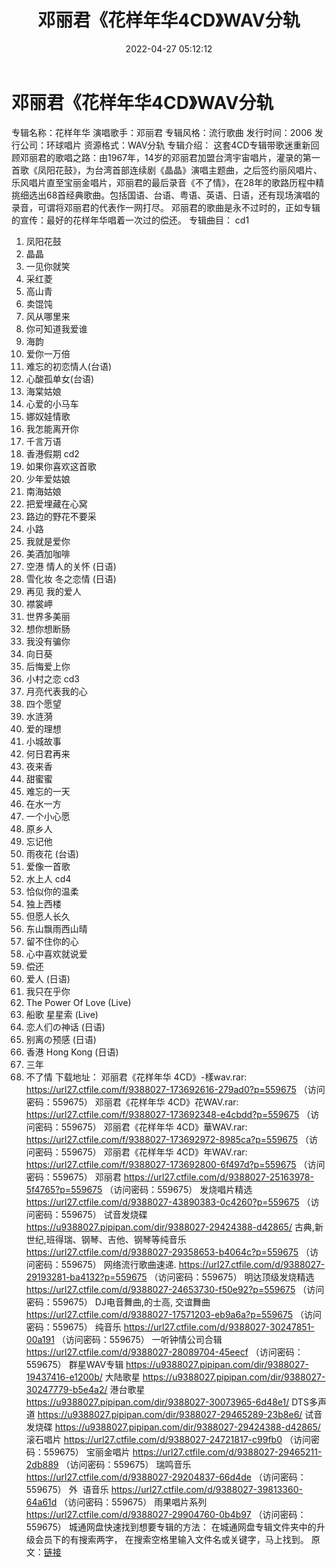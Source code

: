 ﻿---
title: 邓丽君《花样年华4CD》WAV分轨
date: 2022-04-27 05:12:12
categories: WAV车载音乐、镜像
tags: 国语流行
---
# 邓丽君《花样年华4CD》WAV分轨

专辑名称：花样年华
演唱歌手：邓丽君
专辑风格：流行歌曲
发行时间：2006
发行公司：环球唱片
资源格式：WAV分轨
专辑介绍：
这套4CD专辑带歌迷重新回顾邓丽君的歌唱之路：由1967年，14岁的邓丽君加盟台湾宇宙唱片，灌录的第一首歌《凤阳花鼓》，为台湾首部连续剧《晶晶》演唱主题曲，之后签约丽风唱片、乐风唱片直至宝丽金唱片，邓丽君的最后录音《不了情》，在28年的歌路历程中精挑细选出68首经典歌曲。包括国语、台语、粤语、英语、日语，还有现场演唱的录音，可谓将邓丽君的代表作一网打尽。
邓丽君的歌曲是永不过时的，正如专辑的宣传：最好的花样年华唱着一次过的偿还。
专辑曲目：
cd1
01. 凤阳花鼓
02. 晶晶
03. 一见你就笑
04. 采红菱
05. 高山青
06. 卖馄饨
07. 风从哪里来
08. 你可知道我爱谁
09. 海韵
10. 爱你一万倍
11. 难忘的初恋情人(台语)
12. 心酸孤单女(台语)
13. 海棠姑娘
14. 心爱的小马车
15. 娜奴娃情歌
16. 我怎能离开你
17. 千言万语
18. 香港假期
cd2
01. 如果你喜欢这首歌
02. 少年爱姑娘
03. 南海姑娘
04. 把爱埋藏在心窝
05. 路边的野花不要采
06. 小路
07. 我就是爱你
08. 美酒加咖啡
09. 空港 情人的关怀 (日语)
10. 雪化妆 冬之恋情 (日语)
11. 再见 我的爱人
12. 襟裳岬
13. 世界多美丽
14. 想你想断肠
15. 我没有骗你
16. 向日葵
17. 后悔爱上你
18. 小村之恋
cd3
01. 月亮代表我的心
02. 四个愿望
03. 水涟漪
04. 爱的理想
05. 小城故事
06. 何日君再来
07. 夜来香
08. 甜蜜蜜
09. 难忘的一天
10. 在水一方
11. 一个小心愿
12. 原乡人
13. 忘记他
14. 雨夜花 (台语)
15. 爱像一首歌
16. 水上人
cd4
01. 恰似你的温柔
02. 独上西楼
03. 但愿人长久
04. 东山飘雨西山晴
05. 留不住你的心
06. 心中喜欢就说爱
07. 偿还
08. 爱人 (日语)
09. 我只在乎你
10. The Power Of Love
(Live)
11. 船歌 星星索 (Live)
12. 恋人们の神话 (日语)
13. 别离の预感 (日语)
14. 香港 Hong Kong
(日语)
15. 三年
16. 不了情
下载地址：
邓丽君《花样年华 4CD》-樣wav.rar: https://url27.ctfile.com/f/9388027-173692616-279ad0?p=559675
（访问密码：559675）
邓丽君《花样年华 4CD》花WAV.rar: https://url27.ctfile.com/f/9388027-173692348-e4cbdd?p=559675
（访问密码：559675）
邓丽君《花样年华 4CD》華WAV.rar: https://url27.ctfile.com/f/9388027-173692972-8985ca?p=559675
（访问密码：559675）
邓丽君《花样年华 4CD》年WAV.rar: https://url27.ctfile.com/f/9388027-173692800-6f497d?p=559675
（访问密码：559675）
邓丽君
https://url27.ctfile.com/d/9388027-25163978-5f4765?p=559675
（访问密码：559675）
发烧唱片精选
https://url27.ctfile.com/d/9388027-43890383-0c4260?p=559675
（访问密码：559675）
试音发烧碟
https://u9388027.pipipan.com/dir/9388027-29424388-d42865/
古典,新世纪,班得瑞、钢琴、吉他、钢琴等纯音乐
https://url27.ctfile.com/d/9388027-29358653-b4064c?p=559675
（访问密码：559675）
网络流行歌曲速递.
https://url27.ctfile.com/d/9388027-29193281-ba4132?p=559675
（访问密码：559675）
明达顶级发烧精选
https://url27.ctfile.com/d/9388027-24653730-f50e92?p=559675
（访问密码：559675）
DJ电音舞曲,的士高,
交谊舞曲
https://url27.ctfile.com/d/9388027-17571203-eb9a6a?p=559675
（访问密码：559675）
纯音乐
https://url27.ctfile.com/d/9388027-30247851-00a191
（访问密码：559675）
一听钟情公司合辑
https://url27.ctfile.com/d/9388027-28089704-45eecf
（访问密码：559675）
群星WAV专辑
https://u9388027.pipipan.com/dir/9388027-19437416-e1200b/
大陆歌星
https://u9388027.pipipan.com/dir/9388027-30247779-b5e4a2/
港台歌星
https://u9388027.pipipan.com/dir/9388027-30073965-6d48e1/
DTS多声道
https://u9388027.pipipan.com/dir/9388027-29465289-23b8e6/
试音发烧碟
https://u9388027.pipipan.com/dir/9388027-29424388-d42865/
滚石唱片
https://url27.ctfile.com/d/9388027-24721817-c99fb0
（访问密码：559675）
宝丽金唱片
https://url27.ctfile.com/d/9388027-29465211-2db889
（访问密码：559675）
瑞鸣音乐
https://url27.ctfile.com/d/9388027-29204837-66d4de
（访问密码：559675）
外  语音乐
https://url27.ctfile.com/d/9388027-39813360-64a61d
（访问密码：559675）
雨果唱片系列
https://url27.ctfile.com/d/9388027-29904760-0b4b97
（访问密码：559675）
城通网盘快速找到想要专辑的方法：
在城通网盘专辑文件夹中的升级会员下的有搜索两字，
在搜索空格里输入文件名或关键字，马上找到。
原文：[链接](https://blog.sina.com.cn/s/blog_1647c7e7601030wvz.html)